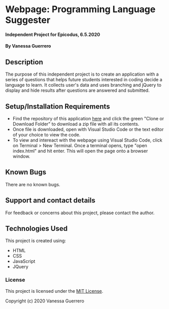 # Webpage: Programming Language Suggester

#### Independent Project for Epicodus, 6.5.2020

#### By Vanessa Guerrero

## Description

The purpose of this independent project is to create an application with a series of questions that helps future students interested in coding decide a language to learn. It collects user's data and uses branching and jQuery to display and hide results after questions are answered and submitted.

## Setup/Installation Requirements

* Find the repository of this application [here](https://github.com/vguer/Programming-Language-Suggester) and click the green "Clone or Download Folder" to download a zip file with all its contents.
* Once file is downloaded, open with Visual Studio Code or the text editor of your choice to view the code.
* To view and intereact with the webpage using Visual Studio Code, click on Terminal > New Terminal. Once a terminal opens, type "open index.html" and hit enter. This will open the page onto a browser window.

## Known Bugs

There are no known bugs.

## Support and contact details

For feedback or concerns about this project, please contact the author.

## Technologies Used

This project is created using:
* HTML
* CSS
* JavaScript
* JQuery

### License

This project is licensed under the [MIT License](https://opensource.org/licenses/MIT).

Copyright (c) 2020 Vanessa Guerrero